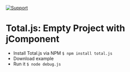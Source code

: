 [![Support](https://www.totaljs.com/img/button-support.png?v=2)](https://www.totaljs.com/support/)

# Total.js: Empty Project with jComponent

- Install Total.js via NPM `$ npm install total.js`
- Download example
- Run it `$ node debug.js`